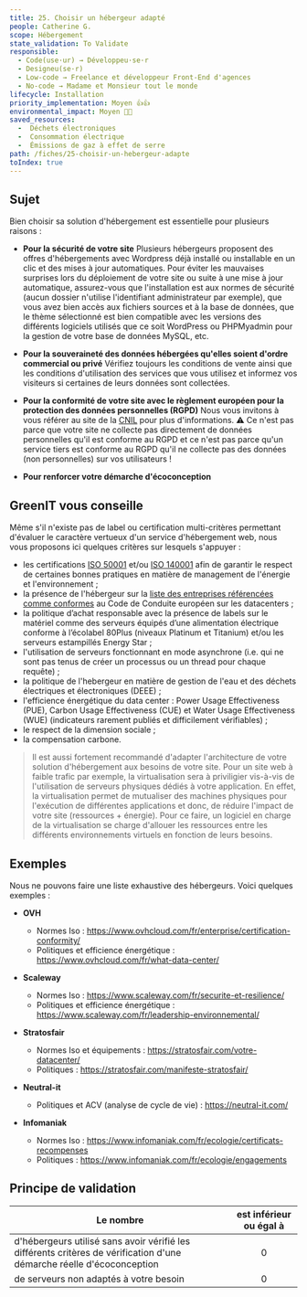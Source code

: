 ```yaml
---
title: 25. Choisir un hébergeur adapté
people: Catherine G.
scope: Hébergement
state_validation: To Validate
responsible:
  - Code(use·ur) → Développeu·se·r
  - Designeu(se·r)
  - Low-code → Freelance et développeur Front-End d'agences
  - No-code → Madame et Monsieur tout le monde
lifecycle: Installation
priority_implementation: Moyen 👍👍
environmental_impact: Moyen 🌱🌱
saved_resources:
  -  Déchets électroniques
  -  Consommation électrique
  -  Émissions de gaz à effet de serre
path: /fiches/25-choisir-un-hebergeur-adapte
toIndex: true
---
```


## Sujet

Bien choisir sa solution d'hébergement est essentielle pour plusieurs raisons :

- **Pour la sécurité de votre site** Plusieurs hébergeurs proposent des offres d'hébergements avec Wordpress déjà installé ou installable en un clic et des mises à jour automatiques. Pour éviter les mauvaises surprises lors du déploiement de votre site ou suite à une mise à jour automatique, assurez-vous que l'installation est aux normes de sécurité (aucun dossier n'utilise l'identifiant administrateur par exemple), que vous avez bien accès aux fichiers sources et à la base de données, que le thème sélectionné est bien compatible avec les versions des différents logiciels utilisés que ce soit WordPress ou PHPMyadmin pour la gestion de votre base de données MySQL, etc.

- **Pour la souveraineté des données hébergées qu'elles soient d'ordre commercial ou privé** Vérifiez toujours les conditions de vente ainsi que les conditions d'utilisation des services que vous utilisez et informez vos visiteurs si certaines de leurs données sont collectées.

- **Pour la conformité de votre site avec le règlement européen pour la protection des données personnelles (RGPD)** Nous vous invitons à vous référer au site de la [CNIL](https://www.cnil.fr/) pour plus d'informations. ⚠️ Ce n'est pas parce que votre site ne collecte pas directement de données personnelles qu'il est conforme au RGPD et ce n'est pas parce qu'un service tiers est conforme au RGPD qu'il ne collecte pas des données (non personnelles) sur vos utilisateurs !

- **Pour renforcer votre démarche d'écoconception** 

## GreenIT vous conseille

Même s'il n'existe pas de label ou certification multi-critères permettant d'évaluer le caractère vertueux d'un service d'hébergement web, nous vous proposons ici quelques critères sur lesquels s'appuyer :

- les certifications [ISO 50001](https://www.iso.org/fr/publication/PUB100400.html) et/ou [ISO 140001](https://www.iso.org/fr/iso-14001-environmental-management.html) afin de garantir le respect de certaines bonnes pratiques en matière de management de l'énergie et l'environnement ;
- la présence de l'hébergeur sur la [liste des entreprises référencées comme conformes](https://e3p.jrc.ec.europa.eu/node/575) au Code de Conduite européen sur les datacenters ;
- la politique d’achat responsable avec la présence de labels sur le matériel comme des serveurs équipés d’une alimentation électrique conforme à l’écolabel 80Plus (niveaux Platinum et Titanium) et/ou les serveurs estampillés Energy Star ;
- l'utilisation de serveurs fonctionnant en mode asynchrone (i.e. qui ne sont pas tenus de créer un processus ou un thread pour chaque requête) ;
- la politique de l'hebergeur en matière de gestion de l'eau et des déchets électriques et électroniques (DEEE) ;
- l'efficience énergétique du data center : Power Usage Effectiveness (PUE), Carbon Usage Effectiveness (CUE) et Water Usage Effectiveness (WUE) (indicateurs rarement publiés et difficilement vérifiables) ;
- le respect de la dimension sociale ;
- la compensation carbone.

> Il est aussi fortement recommandé d'adapter l'architecture de votre solution d'hébergement aux besoins de votre site. Pour un site web à faible trafic par exemple, la virtualisation sera à priviligier vis-à-vis de l'utilisation de serveurs physiques dédiés à votre application. En effet, la virtualisation permet de mutualiser des machines physiques pour l'exécution de différentes applications et donc, de réduire l'impact de votre site (ressources + énergie). Pour ce faire, un logiciel en charge de la virtualisation se charge d'allouer les ressources entre les différents environnements virtuels en fonction de leurs besoins.

## Exemples

Nous ne pouvons faire une liste exhaustive des hébergeurs. Voici quelques exemples :

- **OVH** 
   - Normes Iso : https://www.ovhcloud.com/fr/enterprise/certification-conformity/
   - Politiques et efficience énergétique : https://www.ovhcloud.com/fr/what-data-center/

- **Scaleway**
  - Normes Iso : https://www.scaleway.com/fr/securite-et-resilience/
  - Politiques et efficience énergétique : https://www.scaleway.com/fr/leadership-environnemental/

- **Stratosfair**
  - Normes Iso et équipements : https://stratosfair.com/votre-datacenter/
  - Politiques : https://stratosfair.com/manifeste-stratosfair/

- **Neutral-it**
  - Politiques et ACV (analyse de cycle de vie) : https://neutral-it.com/

- **Infomaniak**
  - Normes Iso : https://www.infomaniak.com/fr/ecologie/certificats-recompenses
  - Politiques : https://www.infomaniak.com/fr/ecologie/engagements

## Principe de validation

| Le nombre | est inférieur ou égal à |
| ------------- | :---------------------: |
| d'hébergeurs utilisé sans avoir vérifié les différents critères de vérification d'une démarche réelle d'écoconception     |            0            |
| de serveurs non adaptés à votre besoin    |            0            |
